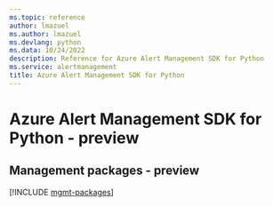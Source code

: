 ```yaml
---
ms.topic: reference
author: lmazuel
ms.author: lmazuel
ms.devlang: python
ms.data: 10/24/2022
description: Reference for Azure Alert Management SDK for Python
ms.service: alertmanagement
title: Azure Alert Management SDK for Python
---
```

# Azure Alert Management SDK for Python - preview

## Management packages - preview
[!INCLUDE [mgmt-packages](alert-management-mgmt-index.md)]